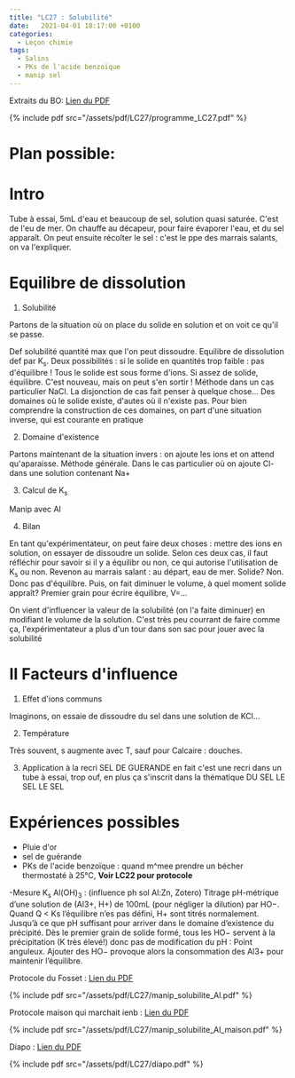 ```yaml
---
title: "LC27 : Solubilité"
date:   2021-04-01 18:17:00 +0100
categories:
  - Leçon chimie
tags:
  - Salins
  - PKs de l'acide benzoïque
  - manip sel
---
```

Extraits du BO:
[Lien du PDF](/assets/pdf/LC27/programme_LC27.pdf)

{% include pdf src="/assets/pdf/LC27/programme_LC27.pdf" %}

# Plan possible: 
# Intro

Tube à essai, 5mL d'eau et beaucoup de sel, solution quasi saturée. C'est de l'eu de mer. On chauffe au décapeur, pour faire évaporer l'eau, et du sel apparaît. On peut ensuite récolter le sel : c'est le ppe des marrais salants, on va l'expliquer.
# Equilibre de dissolution

1) Solubilité

Partons de la situation où on place du solide en solution et on voit ce qu'il se passe.

Def solubilité quantité max que l'on peut dissoudre. Equilibre de dissolution def par K<sub>s</sub>.
Deux possibilités : si le solide en quantités trop faible : pas d'équilibre ! Tous le solide est sous forme d'ions. Si assez de solide, équilibre. C'est nouveau, mais on peut s'en sortir ! Méthode dans un cas particulier NaCl. La disjonction de cas fait penser à quelque chose... Des domaines où le solide existe, d'autes où il n'existe pas. Pour bien comprendre la construction de ces domaines, on part d'une situation inverse, qui est courante en pratique

2) Domaine d'existence

Partons maintenant de la situation invers : on ajoute les ions et on attend qu'aparaisse. Méthode générale.
Dans le cas particulier où on ajoute Cl- dans une solution contenant Na+

3) Calcul de K<sub>s</sub> 

Manip avec Al 

4) Bilan

En tant qu'expérimentateur, on peut faire deux choses : mettre des ions en solution, on essayer de dissoudre un solide. Selon ces deux cas, il faut réfléchir pour savoir si il y a équilibr ou non, ce qui autorise l'utilisation de K<sub>s</sub> ou non. 
Revenon au marrais salant : au départ, eau de mer. Solide? Non. Donc pas d'équilibre. Puis, on fait diminuer le volume, à quel moment solide appraît? Premier grain pour écrire équilibre, V=... 

On vient d'influencer la valeur de la solubilité (on l'a faite diminuer) en modifiant le volume de la solution. C'est très peu courrant de faire comme ça, l'expérimentateur a plus d'un tour dans son sac pour jouer avec la solubilité

# II Facteurs d'influence
1) Effet d'ions communs

Imaginons, on essaie de dissoudre du sel dans une solution de KCl...

2) Température

Très  souvent, s augmente avec T, sauf pour Calcaire : douches.


3) Application à la recri
SEL DE GUERANDE en fait c'est une recri dans un tube à essai, trop ouf, en plus ça s'inscrit dans la thématique DU SEL LE SEL LE SEL
# Expériences possibles 
- Pluie d'or
- sel de guérande
- PKs de l'acide benzoïque : quand m^mee prendre un bécher thermostaté à 25°C, **Voir LC22 pour protocole**

-Mesure K<sub>s</sub> Al(OH)<sub>3</sub> : (influence ph sol Al:Zn, Zotero)
Titrage pH-métrique d’une solution de (Al3+, H+) de 100mL (pour négliger la dilution) par HO−.
Quand Q < Ks l’équilibre n’es pas défini, H+ sont titrés normalement. Jusqu’à ce que pH suffisant pour
arriver dans le domaine d’existence du précipité. Dès le premier grain de solide formé, tous les HO−
servent à la précipitation (K très élevé!) donc pas de modification du pH : Point anguleux. Ajouter des
HO− provoque alors la consommation des Al3+ pour maintenir l’équilibre.

Protocole du Fosset : [Lien du PDF](/assets/pdf/LC27/manip_solubilite_Al.pdf)

{% include pdf src="/assets/pdf/LC27/manip_solubilite_Al.pdf" %}

Protocole maison qui marchait ienb : [Lien du PDF](/assets/pdf/LC27/manip_solubilite_Al_maison.pdf)

{% include pdf src="/assets/pdf/LC27/manip_solubilite_Al_maison.pdf" %}


Diapo : [Lien du PDF](/assets/pdf/LC27/diapo.pdf)

{% include pdf src="/assets/pdf/LC27/diapo.pdf" %}

